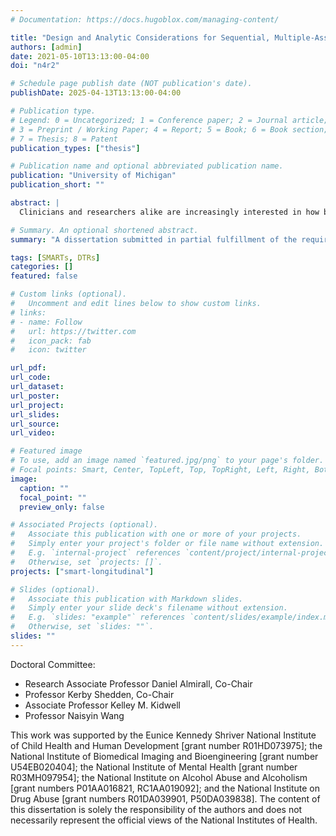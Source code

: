 ```yaml
---
# Documentation: https://docs.hugoblox.com/managing-content/

title: "Design and Analytic Considerations for Sequential, Multiple-Assignment Randomized Trials with Longitudinal Outcomes"
authors: [admin]
date: 2021-05-10T13:13:00-04:00
doi: "n4r2"

# Schedule page publish date (NOT publication's date).
publishDate: 2025-04-13T13:13:00-04:00

# Publication type.
# Legend: 0 = Uncategorized; 1 = Conference paper; 2 = Journal article;
# 3 = Preprint / Working Paper; 4 = Report; 5 = Book; 6 = Book section;
# 7 = Thesis; 8 = Patent
publication_types: ["thesis"]

# Publication name and optional abbreviated publication name.
publication: "University of Michigan"
publication_short: ""

abstract: |
  Clinicians and researchers alike are increasingly interested in how best to personalize interventions. A dynamic treatment regimen (DTR) is a sequence of pre-specified decision rules which can be used to guide the delivery of a sequence of treatments or interventions that are tailored to the changing needs of the individual. The sequential multiple-assignment randomized trial (SMART) is a research tool which allows for the construction of effective DTRs. SMARTs are multi-stage randomized trials in which some or all participants are randomized more than once, with each randomization corresponding to an open scientific question which will aid in the development of a high-quality DTR. In this dissertation, we develop a suite of tools which aid investigators in the design and analysis of SMARTs with continuous, longitudinal outcomes which are collected throughout the multiple stages of the trial. We begin by deriving easy-to-use formulae for computing the total sample size for three common two-stage SMART designs in which the primary aim is to compare mean end-of-study outcomes for two embedded DTRs which recommend different first-stage treatments. The formulae are derived in the context of a regression model which leverages information from a longitudinal outcome collected over the entire study. We show that the sample size formula for a SMART can be written as the product of the sample size formula for a standard two-arm randomized trial, a deflation factor that accounts for the increased statistical efficiency resulting from a longitudinal analysis, and an inflation factor that accounts for the design of a SMART. The SMART design inflation factor is typically a function of the anticipated probability of response to first-stage treatment. We review modeling and estimation for DTR effect analyses using a longitudinal outcome from a SMART, as well as the estimation of standard errors. We also present estimators for the covariance matrix for a variety of common working correlation structures. Methods are motivated using the ENGAGE study, a SMART aimed at developing a DTR for increasing motivation to attend treatments among alcohol- and cocaine-dependent patients. Randomized trials are often constrained by limited financial resources; SMARTs are no different. The longitudinal deflation factor we develop allows for reduction in sample size requirements via both within-person correlation and the repeated measurements of the outcome over time. We provide guidance on how to balance sample size and the number of measurement occasions to minimize total cost of recruitment and measurement while achieving a target power. Finally, we introduce a procedure to generate data from a longitudinal SMART that will achieve an arbitrary desired covariance structure on potential outcomes, averaged over response status. This procedure, as well as user-friendly sample size tools which solve the cost optimization problems, are available in an R package called longsmart. 

# Summary. An optional shortened abstract.
summary: "A dissertation submitted in partial fulfillment of the requirements for the degree of Doctor of Philosophy (Statistics)in the University of Michigan."

tags: [SMARTs, DTRs]
categories: []
featured: false

# Custom links (optional).
#   Uncomment and edit lines below to show custom links.
# links:
# - name: Follow
#   url: https://twitter.com
#   icon_pack: fab
#   icon: twitter

url_pdf:
url_code:
url_dataset:
url_poster:
url_project:
url_slides:
url_source:
url_video:

# Featured image
# To use, add an image named `featured.jpg/png` to your page's folder. 
# Focal points: Smart, Center, TopLeft, Top, TopRight, Left, Right, BottomLeft, Bottom, BottomRight.
image:
  caption: ""
  focal_point: ""
  preview_only: false

# Associated Projects (optional).
#   Associate this publication with one or more of your projects.
#   Simply enter your project's folder or file name without extension.
#   E.g. `internal-project` references `content/project/internal-project/index.md`.
#   Otherwise, set `projects: []`.
projects: ["smart-longitudinal"]

# Slides (optional).
#   Associate this publication with Markdown slides.
#   Simply enter your slide deck's filename without extension.
#   E.g. `slides: "example"` references `content/slides/example/index.md`.
#   Otherwise, set `slides: ""`.
slides: ""
---
```


Doctoral Committee:
- Research Associate Professor Daniel Almirall, Co-Chair
- Professor Kerby Shedden, Co-Chair
- Associate Professor Kelley M. Kidwell
- Professor Naisyin Wang

This work was supported by the Eunice Kennedy Shriver National Institute of Child Health and
Human Development [grant number R01HD073975]; the National Institute of Biomedical Imaging
and Bioengineering [grant number U54EB020404]; the National Institute of Mental Health [grant
number R03MH097954]; the National Institute on Alcohol Abuse and Alcoholism [grant numbers
P01AA016821, RC1AA019092]; and the National Institute on Drug Abuse [grant numbers
R01DA039901, P50DA039838]. The content of this dissertation is solely the responsibility of the
authors and does not necessarily represent the official views of the National Institutes of Health.